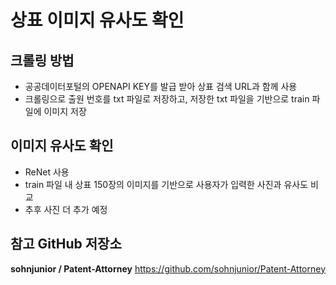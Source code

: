 # 상표 이미지 유사도 확인

## 크롤링 방법
- 공공데이터포털의 OPENAPI KEY를 발급 받아 상표 검색 URL과 함께 사용
- 크롤링으로 출원 번호를 txt 파일로 저장하고, 저장한 txt 파일을 기반으로 train 파일에 이미지 저장

## 이미지 유사도 확인
- ReNet 사용
- train 파일 내 상표 150장의 이미지를 기반으로 사용자가 입력한 사진과 유사도 비교
- 추후 사진 더 추가 예정

## 참고 GitHub 저장소
**sohnjunior / Patent-Attorney**
https://github.com/sohnjunior/Patent-Attorney
